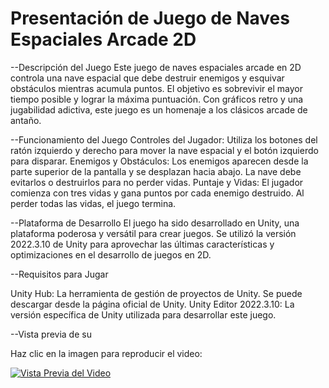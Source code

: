# Presentación de Juego de Naves Espaciales Arcade 2D

--Descripción del Juego
Este juego de naves espaciales arcade en 2D controla una nave espacial que debe destruir enemigos y esquivar obstáculos mientras acumula puntos. 
El objetivo es sobrevivir el mayor tiempo posible y lograr la máxima puntuación. Con gráficos retro y una jugabilidad adictiva, este juego es un homenaje a los clásicos arcade de antaño.

--Funcionamiento del Juego
Controles del Jugador: Utiliza los botones del ratón izquierdo y derecho para mover la nave espacial y el botón izquierdo  para disparar.
Enemigos y Obstáculos: Los enemigos aparecen desde la parte superior de la pantalla y se desplazan hacia abajo. La nave debe evitarlos o destruirlos para no perder vidas.
Puntaje y Vidas: El jugador comienza con tres vidas y gana puntos por cada enemigo destruido. Al perder todas las vidas, el juego termina.

--Plataforma de Desarrollo
El juego ha sido desarrollado en Unity, una plataforma poderosa y versátil para crear juegos. 
Se utilizó la versión 2022.3.10 de Unity para aprovechar las últimas características y optimizaciones en el desarrollo de juegos en 2D.

--Requisitos para Jugar

Unity Hub: La herramienta de gestión de proyectos de Unity. Se puede descargar desde la página oficial de Unity.
Unity Editor 2022.3.10: La versión específica de Unity utilizada para desarrollar este juego. 

--Vista previa de su


Haz clic en la imagen para reproducir el video:

[![Vista Previa del Video](https://i.vimeocdn.com/video/1855050999-18a9f3f532d4934ea45cba0bb49ba00f484705a1915db467a9f87239841c434a-d?mw=1200&mh=844&q=70)](https://vimeo.com/manage/videos/948075246)


